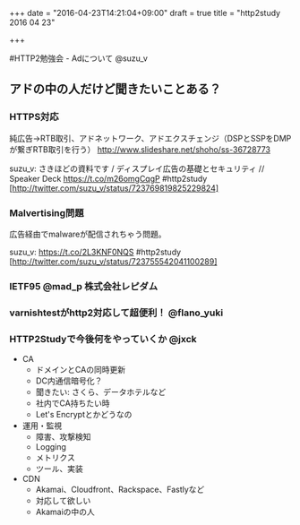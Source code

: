 +++
date = "2016-04-23T14:21:04+09:00"
draft = true
title = "http2study 2016 04 23"

+++

#HTTP2勉強会 - Adについて @suzu_v

## アドの中の人だけど聞きたいことある？

### HTTPS対応
純広告→RTB取引、アドネットワーク、アドエクスチェンジ（DSPとSSPをDMPが繋ぎRTB取引を行う）
http://www.slideshare.net/shoho/ss-36728773

suzu_v: さきほどの資料です / ディスプレイ広告の基礎とセキュリティ // Speaker Deck
https://t.co/m26omgCqgP #http2study [http://twitter.com/suzu_v/status/723769819825229824]

### Malvertising問題

広告経由でmalwareが配信されちゃう問題。

suzu_v: https://t.co/2L3KNF0NQS #http2study [http://twitter.com/suzu_v/status/723755542041100289]

### IETF95 @mad_p 株式会社レピダム

### varnishtestがhttp2対応して超便利！ @flano_yuki

### HTTP2Studyで今後何をやっていくか @jxck

* CA
    * ドメインとCAの同時更新
    * DC内通信暗号化？
    * 聞きたい: さくら、データホテルなど
    * 社内でCA持ちたい時
    * Let's Encryptとかどうなの
* 運用・監視
    * 障害、攻撃検知
    * Logging
    * メトリクス
    * ツール、実装
* CDN
    * Akamai、Cloudfront、Rackspace、Fastlyなど
    * 対応して欲しい
    * Akamaiの中の人